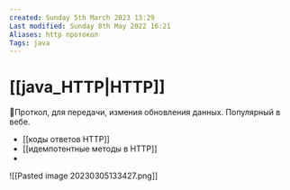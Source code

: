 ```yaml
---
created: Sunday 5th March 2023 13:29
Last modified: Sunday 8th May 2022 16:21
Aliases: http протокол
Tags: java
---
```


# [[java_HTTP|HTTP]]

📌Проткол, для передачи, измения обновления данных. Популярный в вебе.
- [[коды ответов HTTP]]
- [[идемпотентные методы в HTTP]]
- 

![[Pasted image 20230305133427.png]]
